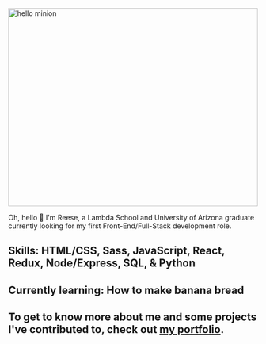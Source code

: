 <!-- ![Hello Minion](https://media.giphy.com/media/fTI9mBoWLef8k/giphy.gif) -->
<img src="https://media.giphy.com/media/fTI9mBoWLef8k/giphy.gif" width="100%" height="400" alt='hello minion'/>
<p>Oh, hello 👋 I'm Reese, a Lambda School and University of Arizona graduate currently looking for my first Front-End/Full-Stack development role. </p>
<!-- ## Oh, hello 👋 I'm Reese, a Lambda School and University of Arizona graduate currently looking for my first Front-End/Full-Stack development role.  -->

## Skills: HTML/CSS, Sass, JavaScript, React, Redux, Node/Express, SQL, & Python

## Currently learning: How to make banana bread

## To get to know more about me and some projects I've contributed to, check out [my portfolio](https://www.reesekunz.com).

<!--
**reesekunz/reesekunz** is a ✨ _special_ ✨ repository because its `README.md` (this file) appears on your GitHub profile.

Here are some ideas to get you started:

- 🔭 I’m currently working on ...
- 🌱 I’m currently learning ...
- 👯 I’m looking to collaborate on ...
- 🤔 I’m looking for help with ...
- 💬 Ask me about ...
- 📫 How to reach me: ...
- 😄 Pronouns: ...
- ⚡ Fun fact: ...
-->
